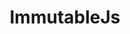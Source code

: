 ---
title: ImmutableJs
image: /media/immutable.js.png
link: https://facebook.github.io/immutable-js/
---
